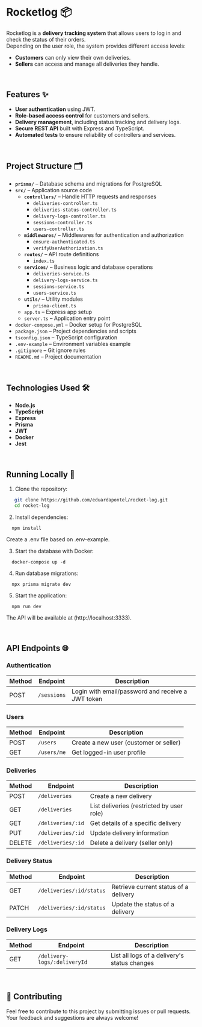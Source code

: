 # Rocketlog 📦

Rocketlog is a **delivery tracking system** that allows users to log in and check the status of their orders.  
Depending on the user role, the system provides different access levels:
- **Customers** can only view their own deliveries.
- **Sellers** can access and manage all deliveries they handle.

<br>

## Features ✨

- **User authentication** using JWT.  
- **Role-based access control** for customers and sellers.  
- **Delivery management**, including status tracking and delivery logs.  
- **Secure REST API** built with Express and TypeScript.  
- **Automated tests** to ensure reliability of controllers and services.

<br>

## Project Structure 🗂️

- **`prisma/`** – Database schema and migrations for PostgreSQL
- **`src/`** – Application source code
  - **`controllers/`** – Handle HTTP requests and responses
    - `deliveries-controller.ts`
    - `deliveries-status-controller.ts`
    - `delivery-logs-controller.ts`
    - `sessions-controller.ts`
    - `users-controller.ts`
  - **`middlewares/`** – Middlewares for authentication and authorization
    - `ensure-authenticated.ts`
    - `verifyUserAuthorization.ts`
  - **`routes/`** – API route definitions
    - `index.ts`
  - **`services/`** – Business logic and database operations
    - `deliveries-service.ts`
    - `delivery-logs-service.ts`
    - `sessions-service.ts`
    - `users-service.ts`
  - **`utils/`** – Utility modules
    - `prisma-client.ts`
  - `app.ts` – Express app setup
  - `server.ts` – Application entry point
- `docker-compose.yml` – Docker setup for PostgreSQL
- `package.json` – Project dependencies and scripts
- `tsconfig.json` – TypeScript configuration
- `.env-example` – Environment variables example
- `.gitignore` – Git ignore rules
- `README.md` – Project documentation

<br>

## Technologies Used 🛠️

- **Node.js**
- **TypeScript**
- **Express**  
- **Prisma** 
- **JWT** 
- **Docker** 
- **Jest**

<br>

## Running Locally 🚀

1. Clone the repository:
```bash
   git clone https://github.com/eduardapontel/rocket-log.git
   cd rocket-log
```

2. Install dependencies:

```
  npm install
```
Create a .env file based on .env-example.

3. Start the database with Docker:

```
  docker-compose up -d
```

4. Run database migrations:

```
  npx prisma migrate dev
```

5. Start the application:

```
  npm run dev
```
The API will be available at (http://localhost:3333).

<br>

## API Endpoints 🌐

### Authentication
| Method | Endpoint    | Description                                   |
|------- |-------------|-----------------------------------------------|
| POST   | `/sessions` | Login with email/password and receive a JWT token |

### Users
| Method | Endpoint     | Description                    |
|------- |--------------|--------------------------------|
| POST   | `/users`     | Create a new user (customer or seller) |
| GET    | `/users/me`  | Get logged-in user profile     |

### Deliveries
| Method | Endpoint            | Description                          |
|------- |---------------------|--------------------------------------|
| POST   | `/deliveries`       | Create a new delivery               |
| GET    | `/deliveries`       | List deliveries (restricted by user role) |
| GET    | `/deliveries/:id`   | Get details of a specific delivery   |
| PUT    | `/deliveries/:id`   | Update delivery information          |
| DELETE | `/deliveries/:id`   | Delete a delivery (seller only)      |

### Delivery Status
| Method | Endpoint                  | Description                        |
|------- |---------------------------|------------------------------------|
| GET    | `/deliveries/:id/status`  | Retrieve current status of a delivery |
| PATCH  | `/deliveries/:id/status`  | Update the status of a delivery    |

### Delivery Logs
| Method | Endpoint                        | Description                              |
|------- |----------------------------------|------------------------------------------|
| GET    | `/delivery-logs/:deliveryId`     | List all logs of a delivery's status changes |

<br>

## 🤝 Contributing 

Feel free to contribute to this project by submitting issues or pull requests. Your feedback and suggestions are always welcome!
